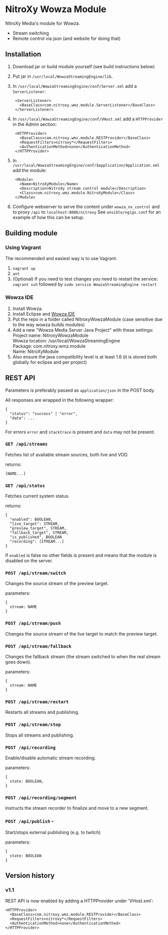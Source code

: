 NitroXy Wowza Module
===================

NitroXy Media's module for Wowza.

* Stream switching
* Remote control via json (and website for doing that)

Installation
------------

1. Download jar or build module yourself (see build instructions below)
2. Put jar in `/usr/local/WowzaStreamingEngine/lib`.
3. In `/usr/local/WowzaStreamingEngine/conf/Server.xml` add a `ServerListener`: 

        <ServerListener>
          <BaseClass>com.nitroxy.wmz.module.ServerListener</BaseClass>
        </ServerListener>

4. In `/usr/local/WowzaStreamingEngine/conf/VHost.xml` add a `HTTPProvider` in the Admin section: 

        <HTTPProvider>
          <BaseClass>com.nitroxy.wmz.module.RESTProvider</BaseClass>
          <RequestFilters>nitroxy*</RequestFilters>
          <AuthenticationMethod>none</AuthenticationMethod>
        </HTTPProvider>

5. In `/usr/local/WowzaStreamingEngine/conf/$application/Application.xml` add the module: 

        <Module>
          <Name>NitroXyModule</Name>
          <Description>NitroXy stream control module</Description>
          <Class>com.nitroxy.wmz.module.NitroXyModule</Class>
        </Module>

6. Configure webserver to serve the content under `wowza_nx_control` and to proxy `/api` to `localhost:8086/nitroxy`
See `ansible/ngigx.conf` for an example of how this can be setup.

Building module
---------------

### Using Vagrant

The recommended and easiest way is to use Vagrant.

1. `vagrant up`
2. `ant`
3. (Optional) If you need to test changes you need to restart the service: 
`vagrant ssh` followed by `sudo service WowzaStreamingEngine restart`

### Wowza IDE

1. Install Wowza.
2. Install Eclipse and [Wowza IDE](http://www.wowza.com/streaming/developers/wowza-ide-software-update)
3. Put the repo in a folder called NitroxyWowzaModule (case sensitive due to the way wowza builds modules)
4. Add a new "Wowza Media Server Java Project" with these settings: 
Project name: NitroxyWowzaModule  
Wowza location: /usr/local/WowzaStreamingEngine  
Package: com.nitroxy.wmz.module  
Name: NitroXyModule
5. Also ensure the java compatibility level is at least 1.6 (it is stored both globally for eclipse and per project)

REST API
--------

Parameters is preferably passed as `application/json` in the POST body.

All responses are wrapped in the following wrapper:

```
{
  "status": "success" | "error",
  "data": ...
}
```

For errors `error` and `stacktrace` is present and `data` may not be present.

### `GET /api/streams`

Fetches list of available stream sources, both live and VOD.

returns:

`[NAME...]`

### `GET /api/status`

Fetches current system status.

returns:

```
{
  "enabled": BOOLEAN,
  "live_target": STREAM,
  "preview_target", STREAM,
  "fallback_target", STREAM,
  "is_published", BOOLEAN
  "recording": [STREAM...]
}
```

If `enabled` is false no other fields is present and means that the module is disabled on the server.

### `POST /api/stream/switch`

Changes the source stream of the preview target.

parameters:

```
{
  stream: NAME
}
```

### `POST /api/stream/push`

Changes the source stream of the live target to match the preview target.

### `POST /api/stream/fallback`

Changes the fallback stream (the stream switched to when the real stream goes down).

parameters:

```
{
  stream: NAME
}
```

### `POST /api/stream/restart`

Restarts all streams and publishing.

### `POST /api/stream/stop`

Stops all streams and publishing.

### `POST /api/recording`

Enable/disable automatic stream recording.

parameters:

```
{
  state: BOOLEAN,
}
```

### `POST /api/recording/segment`

Instructs the stream recorder to finalize and move to a new segment.

### `POST /api/publish` - 

Start/stops external publishing (e.g. to twitch)

parameters:

```
{
  state: BOOLEAN
}
```

Version history
---------------

### v1.1

REST API is now enabled by adding a HTTPProvider under 'VHost.xml`:

    <HTTPProvider>
      <BaseClass>com.nitroxy.wmz.module.RESTProvider</BaseClass>
      <RequestFilters>nitroxy*</RequestFilters>
      <AuthenticationMethod>none</AuthenticationMethod>
    </HTTPProvider>
